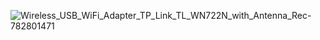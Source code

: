 ![Wireless_USB_WiFi_Adapter_TP_Link_TL_WN722N_with_Antenna_Rec-782801471](https://user-images.githubusercontent.com/117610367/211988281-4b66e4c6-99bf-4d16-ab46-d032e90f49e6.jpeg)
